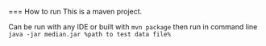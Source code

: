 === How to run
This is a maven project. 

Can be run with any IDE or built with 
`mvn package` 
then run in command line
`java -jar median.jar %path to test data file%`